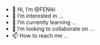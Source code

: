- 👋 Hi, I’m @FENiki
- 👀 I’m interested in ...
- 🌱 I’m currently learning ...
- 💞️ I’m looking to collaborate on ...
- 📫 How to reach me ...

<!---
FENiki/FENiki is a ✨ special ✨ repository because its `README.md` (this file) appears on your GitHub profile.
You can click the Preview link to take a look at your changes.
--->

